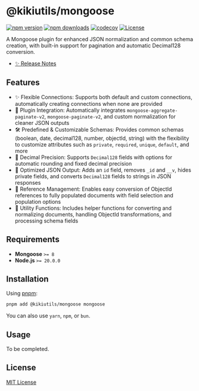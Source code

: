 <!-- TODO: Update -->

# @kikiutils/mongoose

[![npm version][npm-version-src]][npm-version-href]
[![npm downloads][npm-downloads-src]][npm-downloads-href]
[![codecov][codecov-src]][codecov-href]
[![License][license-src]][license-href]

A Mongoose plugin for enhanced JSON normalization and common schema creation, with built-in support for pagination and automatic Decimal128 conversion.

- [✨ Release Notes](./CHANGELOG.md)

## Features

- ✨ Flexible Connections: Supports both default and custom connections, automatically creating connections when none are provided
- 🔌 Plugin Integration: Automatically integrates `mongoose-aggregate-paginate-v2`, `mongoose-paginate-v2`, and custom normalization for cleaner JSON outputs
- 🛠 Predefined & Customizable Schemas: Provides common schemas (boolean, date, decimal128, number, objectId, string) with the flexibility to customize attributes such as `private`, `required`, `unique`, `default`, and more
- 🧮 Decimal Precision: Supports `Decimal128` fields with options for automatic rounding and fixed decimal precision
- 🔄 Optimized JSON Output: Adds an `id` field, removes `_id` and `__v`, hides private fields, and converts `Decimal128` fields to strings in JSON responses
- 🔄 Reference Management: Enables easy conversion of ObjectId references to fully populated documents with field selection and population options
- 🔧 Utility Functions: Includes helper functions for converting and normalizing documents, handling ObjectId transformations, and processing schema fields

## Requirements

- **Mongoose** `>= 8`
- **Node.js** `>= 20.0.0`

## Installation

Using [pnpm](https://pnpm.io):

```bash
pnpm add @kikiutils/mongoose mongoose
```

You can also use `yarn`, `npm`, or `bun`.

## Usage

<!-- TODO: Full doc. -->
To be completed.

## License

[MIT License](./LICENSE)

<!-- Badges -->
[npm-version-href]: https://npmjs.com/package/@kikiutils/mongoose
[npm-version-src]: https://img.shields.io/npm/v/@kikiutils/mongoose/latest.svg?colorA=18181b&colorB=28cf8d&style=flat

[npm-downloads-href]: https://npmjs.com/package/@kikiutils/mongoose
[npm-downloads-src]: https://img.shields.io/npm/dm/@kikiutils/mongoose.svg?colorA=18181b&colorB=28cf8d&style=flat

[codecov-href]: https://codecov.io/gh/kikiutils/node-mongoose
[codecov-src]: https://codecov.io/gh/kikiutils/node-mongoose/graph/badge.svg?token=DM89MM6FPK

[license-href]: https://github.com/kikiutils/node-mongoose/blob/main/LICENSE
[license-src]: https://img.shields.io/github/license/kikiutils/node-mongoose?colorA=18181b&colorB=28cf8d&style=flat
